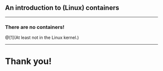 ## An introduction to (Linux) containers

---

### There are no containers!

@[1](At least not in the Linux kernel.)

---

# Thank you!
